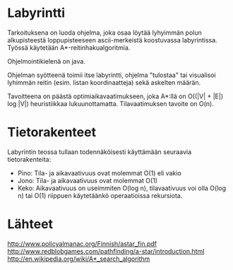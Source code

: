 # Labyrintti

Tarkoituksena on luoda ohjelma, joka osaa löytää lyhyimmän polun alkupisteestä loppupisteeseen ascii-merkeistä koostuvassa labyrintissa. Työssä käytetään A*-reitinhakualgoritmia.

Ohjelmointikielenä on java. 

Ohjelman syötteenä toimii itse labyrintti, ohjelma "tulostaa" tai visualisoi lyhimmän reitin (esim. listan koordinaatteja) sekä askelten määrän.

Tavoitteena on päästä optimiaikavaatimukseen, joka A*:llä on O((|V| + |E|) log |V|) heuristiikkaa lukuunottamatta. Tilavaatimuksen tavoite on O(n). 

# Tietorakenteet

Labyrintin teossa tullaan todennäköisesti käyttämään seuraavia tietorakenteita:

* Pino: Tila- ja aikavaativuus ovat molemmat O(1) eli vakio
* Jono: Tila- ja aikavaativuus ovat molemmat O(1)
* Keko: Aikavaativuus on useimmiten O(log n), tilavaativuus voi olla O(log n) tai O(1) riippuen käytetäänkö operaatioissa rekursiota.



# Lähteet
http://www.policyalmanac.org/Finnish/astar_fin.pdf
http://www.redblobgames.com/pathfinding/a-star/introduction.html
http://en.wikipedia.org/wiki/A*_search_algorithm
